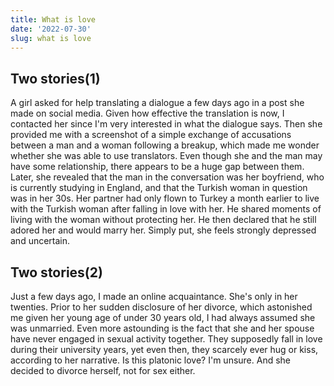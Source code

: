 ```yaml
---
title: What is love
date: '2022-07-30'
slug: what is love
---
```


## Two stories(1)

 A girl asked for help translating a dialogue a few days ago in a post she made on social media. Given how effective the translation is now, I contacted her since I'm very interested in what the dialogue says. Then she provided me with a screenshot of a simple exchange of accusations between a man and a woman following a breakup, which made me wonder whether she was able to use translators. Even though she and the man may have some relationship, there appears to be a huge gap between them. Later, she revealed that the man in the conversation was her boyfriend, who is currently studying in England, and that the Turkish woman in question was in her 30s. Her partner had only flown to Turkey a month earlier to live with the Turkish woman after falling in love with her. He shared moments of living with the woman without protecting her. He then declared that he still adored her and would marry her. Simply put, she feels strongly depressed and uncertain.

## Two stories(2)

Just a few days ago, I made an online acquaintance. She's only in her twenties. Prior to her sudden disclosure of her divorce, which astonished me given her young age of under 30 years old, I had always assumed she was unmarried. Even more astounding is the fact that she and her spouse have never engaged in sexual activity together. They supposedly fall in love during their university years, yet even then, they scarcely ever hug or kiss, according to her narrative. Is this platonic love? I'm unsure. And she decided to divorce herself, not for sex either.
